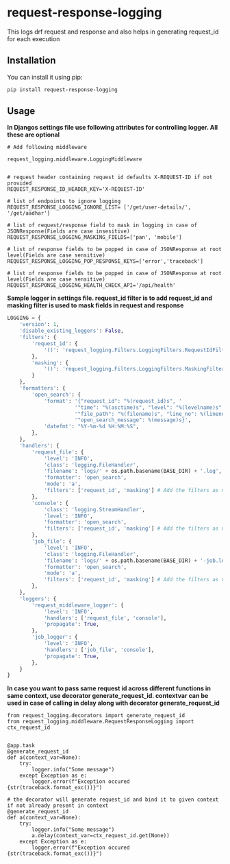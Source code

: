 # request-response-logging

This logs drf request and response and also helps in generating request_id for each execution

## Installation

You can install it using pip:

```bash
pip install request-response-logging
```

## Usage
**In Djangos settings file use following attributes for controlling logger. All these are optional**


```
# Add following middleware

request_logging.middleware.LoggingMiddleware


# request header containing request id defaults X-REQUEST-ID if not provided
REQUEST_RESPONSE_ID_HEADER_KEY='X-REQUEST-ID'

# list of endpoints to ignore logging
REQUEST_RESPONSE_LOGGING_IGNORE_LIST= ['/get/user-details/', '/get/aadhar']

# list of request/response field to mask in logging in case of JSONResponse(Fields are case insesitive)
REQUEST_RESPONSE_LOGGING_MASKING_FIELDS=['pan', 'mobile']

# list of response fields to be popped in case of JSONResponse at root level(Fields are case sensitive)
REQUEST_RESPONSE_LOGGING_POP_RESPONSE_KEYS=['error','traceback']

# list of response fields to be popped in case of JSONResponse at root level(Fields are case sensitive)
REQUEST_RESPONSE_LOGGING_HEALTH_CHECK_API='/api/health'
```

**Sample logger in settings file. request_id filter is to add request_id and masking filter is used to mask fields in request and response**
```python
LOGGING = {
    'version': 1,
    'disable_existing_loggers': False,
    'filters': {
        'request_id': {
            '()': 'request_logging.Filters.LoggingFilters.RequestIdFilter'
        },
        'masking': {
            '()': 'request_logging.Filters.LoggingFilters.MaskingFilter'
        }
    },
    'formatters': {
        'open_search': {
            'format': '{"request_id": "%(request_id)s", '
                      '"time": "%(asctime)s", "level": "%(levelname)s", '
                      '"file_path": "%(filename)s", "line_no": %(lineno)s, '
                      '"open_search_message": %(message)s}',
            'datefmt': "%Y-%m-%d %H:%M:%S",
        },
    },
    'handlers': {
        'request_file': {
            'level': 'INFO',
            'class': 'logging.FileHandler',
            'filename': 'logs/' + os.path.basename(BASE_DIR) + '.log',
            'formatter': 'open_search',
            'mode': 'a',
            'filters': ['request_id', 'masking'] # Add the filters as needed
        },
        'console': {
            'class': 'logging.StreamHandler',
            'level': 'INFO',
            'formatter': 'open_search',
            'filters': ['request_id', 'masking'] # Add the filters as needed
        },
        'job_file': {
            'level': 'INFO',
            'class': 'logging.FileHandler',
            'filename': 'logs/' + os.path.basename(BASE_DIR) + '-job.log',
            'formatter': 'open_search',
            'mode': 'a',
            'filters': ['request_id', 'masking'] # Add the filters as needed
        },
    },
    'loggers': {
        'request_middleware_logger': {
            'level': 'INFO',
            'handlers': ['request_file', 'console'],
            'propagate': True,
        },
        'job_logger': {
            'level': 'INFO',
            'handlers': ['job_file', 'console'],
            'propagate': True,
        },
    }
}

```

**In case you want to pass same request id across different functions in same context, use decorator generate_request_id. contextvar can be used in case of calling in delay along with decorator generate_request_id**
```
from request_logging.decorators import generate_request_id
from request_logging.middleware.RequestResponseLogging import ctx_request_id


@app.task
@generate_request_id
def a(context_var=None):
    try:
        logger.info("Some message")
    except Exception as e:
        logger.error(f"Exception occured {str(traceback.format_exc())}")

# the decorator will generate request_id and bind it to given context if not already present in context
@generate_request_id
def a(context_var=None):
    try:
        logger.info("Some message")
        a.delay(context_var=ctx_request_id.get(None))
    except Exception as e:
        logger.error(f"Exception occured {str(traceback.format_exc())}")
        
        
        


```
